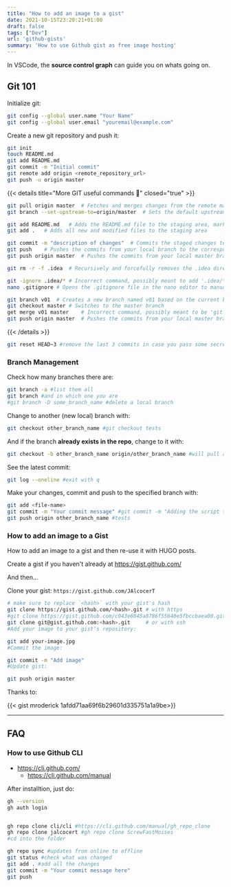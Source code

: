 ```yaml
---
title: "How to add an image to a gist"
date: 2021-10-15T23:20:21+01:00
draft: false
tags: ["Dev"]
url: 'github-gists'
summary: 'How to use Github gist as free image hosting'
---
```


In VSCode, the **source control graph** can guide you on whats going on.


## Git 101

Initialize git:

```sh
git config --global user.name "Your Name"
git config --global user.email "youremail@example.com"
```
<!-- 
1. go to the repo folder 
2. right click on the .git folder and choose the last option - properties
3. on the general tab uncheck hidden checkbox if checked
4. hit apply and then ok -->

Create a new git repository and push it:

```sh
git init
touch README.md
git add README.md
git commit -m "Initial commit"
git remote add origin <remote_repository_url>
git push -u origin master
```


{{< details title="More GIT useful commands 📌" closed="true" >}}

```sh
git pull origin master	# Fetches and merges changes from the remote master branch to your local branch
git branch --set-upstream-to=origin/master	# Sets the default upstream branch to origin/master for the current local branch

git add README.md	# Adds the README.md file to the staging area, marking it for inclusion in the next commit
git add .	# Adds all new and modified files to the staging area

git commit -m "description of changes"	# Commits the staged changes to the local repository with a description "description of changes"
git push	# Pushes the commits from your local branch to the corresponding remote branch
git push origin master	# Pushes the commits from your local master branch to the remote master branch

git rm -r -f .idea	# Recursively and forcefully removes the .idea directory from the project and stages the removal for commit

git -ignore .idea/*	# Incorrect command, possibly meant to add '.idea/*' to a .gitignore file
nano .gitignore	# Opens the .gitignore file in the nano editor to manually add rules

git branch v01	# Creates a new branch named v01 based on the current branch
git checkout master	# Switches to the master branch
get merge v01 master	# Incorrect command, possibly meant to be 'git merge v01' while on master branch to merge changes from v01 into master
git push origin master	# Pushes the commits from your local master branch to the remote master branch
```

{{< /details >}}


```sh
git reset HEAD~3 #remove the last 3 commits in case you pass some secret (but keep the changes in files)
```

### Branch Management 

Check how many branches there are:

```sh
git branch -a #list them all
git branch #and in which one you are
#git branch -D some_branch_name #delete a local branch
```

Change to another (new local) branch with:

```sh
git checkout other_branch_name #git checkout tests
```

And if the branch **already exists in the repo**, change to it with:

```sh
git checkout -b other_branch_name origin/other_branch_name #will pull and swap you to it
```

See the latest commit:

```sh
git log --oneline #exit with q
```

Make your changes, commit and push to the specified branch with:

```sh
git add <file-name>
git commit -m "Your commit message" #git commit -m "Adding the script that creates testing scenarios from random combinations of the initial provided table"
git push origin other_branch_name #tests
```

### How to add an image to a Gist

How to add an image to a gist and then re-use it with HUGO posts.

Create a gist if you haven't already at <https://gist.github.com/>

And then...

Clone your gist: `https://gist.github.com/JAlcocerT`

```sh
# make sure to replace `<hash>` with your gist's hash
git clone https://gist.github.com/<hash>.git # with https 
#git clone https://gist.github.com/c043e6645a8786f55640e5fbccbaea00.git
git clone git@gist.github.com:<hash>.git     # or with ssh
#Add your image to your gist's repository:

git add your-image.jpg
#Commit the image:

git commit -m "Add image"
#Update gist:

git push origin master
```

Thanks to:

{{< gist mroderick 1afdd71aa69f6b29601d335751a1a9be>}}
<!-- https://gist.github.com/mroderick/1afdd71aa69f6b29601d335751a1a9be -->
---

## FAQ

### How to use Github CLI

* https://cli.github.com/
    * https://cli.github.com/manual


After installtion, just do:

```sh
gh --version
gh auth login


gh repo clone cli/cli #https://cli.github.com/manual/gh_repo_clone
gh repo clone jalcocert #gh repo clone ScrewFastMoises
#cd into the folder

gh repo sync #updates from online to offline
git status #check what was changed
git add . #add all the changes
git commit -m "Your commit message here"
git push
```